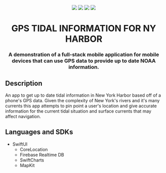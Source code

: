<p align="center">
  <a href="https://github.com/apple/swift"><img src="https://img.shields.io/badge/Swift-FA7343?style=for-the-badge&logo=swift&logoColor=white"></a>   
  <a href=""><img src="https://img.shields.io/badge/iOS-000000?style=for-the-badge&logo=ios&logoColor=white"></a>    
  <a href="https://developer.apple.com/xcode/resources/"><img src="https://img.shields.io/badge/Xcode-007ACC?style=for-the-badge&logo=Xcode&logoColor=white"></a>
  <a href="https://github.com/firebase/firebase-ios-sdk"><img src="https://img.shields.io/badge/firebase-ffca28?style=for-the-badge&logo=firebase&logoColor=black"></a>
</p>

<h1 align="center">GPS TIDAL INFORMATION FOR NY HARBOR</h1>
<h3 align="center">A demonstration of a full-stack mobile application for mobile devices that can use GPS data to provide up to date NOAA information.</h3>

## Description

An app to get up to date tidal information in New York Harbor based off of a phone's GPS data. Given the complexity of New York's rivers and it's many currents this app attempts to pin point a user's location and give accurate information for the current tidal situation and surface currents that may affect navigation.

## Languages and SDKs

- SwiftUI
  - CoreLocation
  - Firebase Realtime DB
  - SwiftCharts
  - MapKit
